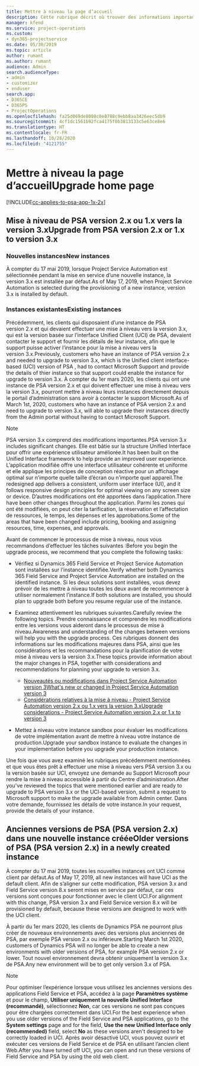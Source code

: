 ```yaml
---
title: Mettre à niveau la page d’accueil
description: Cette rubrique décrit où trouver des informations importantes concernant les fonctionnalités nouvelles et modifiées dans Dynamics 365 Project Service Automation, ainsi que le processus de mise à niveau vers la nouvelle version.
manager: kfend
ms.service: project-operations
ms.custom:
- dyn365-projectservice
ms.date: 05/30/2019
ms.topic: article
author: rumant
ms.author: rumant
audience: Admin
search.audienceType:
- admin
- customizer
- enduser
search.app:
- D365CE
- D365PS
- ProjectOperations
ms.openlocfilehash: fa25d069de8098c0e8788c9ebb8aa3426eec5db9
ms.sourcegitcommit: 4cf1dc1561b92fca4175f0b3813133c5e63ce8e6
ms.translationtype: HT
ms.contentlocale: fr-FR
ms.lasthandoff: 10/28/2020
ms.locfileid: "4121755"
---
```

# <a name="upgrade-home-page"></a><span data-ttu-id="477eb-103">Mettre à niveau la page d’accueil</span><span class="sxs-lookup"><span data-stu-id="477eb-103">Upgrade home page</span></span>

[!INCLUDE[cc-applies-to-psa-app-1x-2x](../includes/cc-applies-to-psa-app-1x-2x.md)]

## <a name="upgrade-from-psa-version-2x-or-1x-to-version-3x"></a><span data-ttu-id="477eb-104">Mise à niveau de PSA version 2.x ou 1.x vers la version 3.x</span><span class="sxs-lookup"><span data-stu-id="477eb-104">Upgrade from PSA version 2.x or 1.x to version 3.x</span></span>

### <a name="new-instances"></a><span data-ttu-id="477eb-105">Nouvelles instances</span><span class="sxs-lookup"><span data-stu-id="477eb-105">New instances</span></span>

<span data-ttu-id="477eb-106">À compter du 17 mai 2019, lorsque Project Service Automation est sélectionnée pendant la mise en service d’une nouvelle instance, la version 3.x est installée par défaut.</span><span class="sxs-lookup"><span data-stu-id="477eb-106">As of May 17, 2019, when Project Service Automation is selected during the provisioning of a new instance, version 3.x is installed by default.</span></span>

### <a name="existing-instances"></a><span data-ttu-id="477eb-107">Instances existantes</span><span class="sxs-lookup"><span data-stu-id="477eb-107">Existing instances</span></span>

<span data-ttu-id="477eb-108">Précédemment, les clients qui disposaient d’une instance de PSA version 2.x et qui devaient effectuer une mise à niveau vers la version 3.x, qui est la version basée sur l’interface Unified Client (UCI) de PSA, devaient contacter le support et fournir les détails de leur instance, afin que le support puisse activer l’instance pour la mise à niveau vers la version 3.x.</span><span class="sxs-lookup"><span data-stu-id="477eb-108">Previously, customers who have an instance of PSA version 2.x and needed to upgrade to version 3.x, which is the Unified client interface-based (UCI) version of PSA , had to contact Microsoft Support and provide the details of thier instance so that support could enable the instance for upgrade to version 3.x.</span></span> <span data-ttu-id="477eb-109">À compter du 1er mars 2020, les clients qui ont une instance de PSA version 2.x et qui doivent effectuer une mise à niveau vers la version 3.x, pourront mettre à niveau leurs instances directement depuis le portail d’administration sans avoir à contacter le support Microsoft.</span><span class="sxs-lookup"><span data-stu-id="477eb-109">As of March 1st, 2020, customers who have an instance of PSA version 2.x and need to upgrade to version 3.x, will able to upgrade their instances directly from the Admin portal without having to contact Microsoft Support.</span></span>  

> [!NOTE]
> <span data-ttu-id="477eb-110">PSA version 3.x comprend des modifications importantes.</span><span class="sxs-lookup"><span data-stu-id="477eb-110">PSA version 3.x includes significant changes.</span></span> <span data-ttu-id="477eb-111">Elle est bâtie sur la structure Unified Interface pour offrir une expérience utilisateur améliorée.</span><span class="sxs-lookup"><span data-stu-id="477eb-111">It has been built on the Unified Interface framework to help provide an improved user experience.</span></span> <span data-ttu-id="477eb-112">L’application modifiée offre une interface utilisateur cohérente et uniforme et elle applique les principes de conception réactive pour un affichage optimal sur n’importe quelle taille d’écran ou n’importe quel appareil.</span><span class="sxs-lookup"><span data-stu-id="477eb-112">The redesigned app delivers a consistent, uniform user interface (UI), and it follows responsive design principles for optimal viewing on any screen size or device.</span></span> <span data-ttu-id="477eb-113">D’autres modifications ont été apportées dans l’application.</span><span class="sxs-lookup"><span data-stu-id="477eb-113">There have been other changes throughout the application.</span></span> <span data-ttu-id="477eb-114">Parmi les zones qui ont été modifiées, on peut citer la tarification, la réservation et l’affectation de ressources, le temps, les dépenses et les approbations.</span><span class="sxs-lookup"><span data-stu-id="477eb-114">Some of the areas that have been changed include pricing, booking and assigning resources, time, expenses, and approvals.</span></span>

<span data-ttu-id="477eb-115">Avant de commencer le processus de mise à niveau, nous vous recommandons d’effectuer les tâches suivantes :</span><span class="sxs-lookup"><span data-stu-id="477eb-115">Before you begin the upgrade process, we recommend that you complete the following tasks:</span></span>

- <span data-ttu-id="477eb-116">Vérifiez si Dynamics 365 Field Service et Project Service Automation sont installées sur l’instance identifiée.</span><span class="sxs-lookup"><span data-stu-id="477eb-116">Verify whether both Dynamics 365 Field Service and Project Service Automation are installed on the identified instance.</span></span> <span data-ttu-id="477eb-117">Si les deux solutions sont installées, vous devez prévoir de les mettre à niveau toutes les deux avant de recommencer à utiliser normalement l’instance.</span><span class="sxs-lookup"><span data-stu-id="477eb-117">If both solutions are installed, you should plan to upgrade both before you resume regular use of the instance.</span></span>
- <span data-ttu-id="477eb-118">Examinez attentivement les rubriques suivantes.</span><span class="sxs-lookup"><span data-stu-id="477eb-118">Carefully review the following topics.</span></span> <span data-ttu-id="477eb-119">Prendre connaissance et comprendre les modifications entre les versions vous aideront dans le processus de mise à niveau.</span><span class="sxs-lookup"><span data-stu-id="477eb-119">Awareness and understanding of the changes between versions will help you with the upgrade process.</span></span> <span data-ttu-id="477eb-120">Ces rubriques donnent des informations sur les modifications majeures dans PSA, ainsi que les considérations et les recommandations pour la planification de votre mise à niveau vers la version 3.x.</span><span class="sxs-lookup"><span data-stu-id="477eb-120">These topics provide information about the major changes in PSA, together with considerations and recommendations for planning your upgrade to version 3.x.</span></span>

    - [<span data-ttu-id="477eb-121">Nouveautés ou modifications dans Project Service Automation version 3</span><span class="sxs-lookup"><span data-stu-id="477eb-121">What's new or changed in Project Service Automation version 3</span></span>](whats-new-changed-v3.md)
    - [<span data-ttu-id="477eb-122">Considérations relatives à la mise à niveau - Project Service Automation version 2.x ou 1.x vers la version 3.x</span><span class="sxs-lookup"><span data-stu-id="477eb-122">Upgrade considerations - Project Service Automation version 2.x or 1.x to version 3</span></span>](upgrade-v3.md)

- <span data-ttu-id="477eb-123">Mettez à niveau votre instance sandbox pour évaluer les modifications de votre implémentation avant de mettre à niveau votre instance de production.</span><span class="sxs-lookup"><span data-stu-id="477eb-123">Upgrade your sandbox instance to evaluate the changes in your implementation before you upgrade your production instance.</span></span>

<span data-ttu-id="477eb-124">Une fois que vous avez examiné les rubriques précédemment mentionnées et que vous êtes prêt à effectuer une mise à niveau vers PSA version 3.x ou la version basée sur UCI, envoyez une demande au Support Microsoft pour rendre la mise à niveau accessible à partir du Centre d’administration.</span><span class="sxs-lookup"><span data-stu-id="477eb-124">After you've reviewed the topics that were mentioned earlier and are ready to upgrade to PSA version 3.x or the UCI-based version, submit a request to Microsoft support to make the upgrade available from Admin center.</span></span> <span data-ttu-id="477eb-125">Dans votre demande, fournissez les détails de votre instance.</span><span class="sxs-lookup"><span data-stu-id="477eb-125">In your request, provide the details of your instance.</span></span>

## <a name="older-versions-of-psa-psa-version-2x-in-a-newly-created-instance"></a><span data-ttu-id="477eb-126">Anciennes versions de PSA (PSA version 2.x) dans une nouvelle instance créée</span><span class="sxs-lookup"><span data-stu-id="477eb-126">Older versions of PSA (PSA version 2.x) in a newly created instance</span></span>

<span data-ttu-id="477eb-127">À compter du 17 mai 2019, toutes les nouvelles instances ont UCI comme client par défaut.</span><span class="sxs-lookup"><span data-stu-id="477eb-127">As of May 17, 2019, all new instances will have UCI as the default client.</span></span> <span data-ttu-id="477eb-128">Afin de s’aligner sur cette modification, PSA version 3.x and Field Service version 8.x seront mises en service par défaut, car ces versions sont conçues pour fonctionner avec le client UCI.</span><span class="sxs-lookup"><span data-stu-id="477eb-128">For alignment with this change, PSA version 3.x and Field Service version 8.x will be provisioned by default, because these versions are designed to work with the UCI client.</span></span>

<span data-ttu-id="477eb-129">À partir du 1er mars 2020, les clients de Dynamics PSA ne pourront plus créer de nouveaux environnements avec des versions plus anciennes de PSA, par exemple PSA version 2.x ou inférieure.</span><span class="sxs-lookup"><span data-stu-id="477eb-129">Starting March 1st 2020, customers of Dynamics PSA will no longer be able to create a new environments with older versions of PSA, for example PSA version 2.x or lower.</span></span> <span data-ttu-id="477eb-130">Tout nouvel environnement devra obtenir uniquement la version 3.x de PSA.</span><span class="sxs-lookup"><span data-stu-id="477eb-130">Any new environment will be to get only version 3.x of PSA.</span></span>

> [!NOTE]
> <span data-ttu-id="477eb-131">Pour optimiser l’expérience lorsque vous utilisez les anciennes versions des applications Field Service et PSA, accédez à la page **Paramètres système** et pour le champ, **Utiliser uniquement la nouvelle Unified Interface (recommandé)**, sélectionnez **Non**, car ces versions ne sont pas conçues pour être chargées correctement dans UCI.</span><span class="sxs-lookup"><span data-stu-id="477eb-131">For the best experience when you use older versions of the Field Service and PSA applications, go to the **System settings** page and for the field, **Use the new Unified Interface only (recommended)** field, select **No** as these versions aren't designed to be correctly loaded in UCI.</span></span> <span data-ttu-id="477eb-132">Après avoir désactivé UCI, vous pouvez ouvrir et exécuter ces versions de Field Service et de PSA en utilisant l’ancien client Web.</span><span class="sxs-lookup"><span data-stu-id="477eb-132">After you have turned off UCI, you can open and run these versions of Field Service and PSA by using the old web client.</span></span> 
